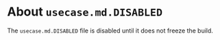 # About `usecase.md.DISABLED`

The `usecase.md.DISABLED` file is disabled until it does not freeze the build.
